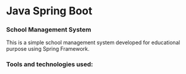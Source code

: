 # Java Spring Boot 

### School Management System
This is a simple school management system developed for educational purpose using Spring Framework.


### Tools and technologies used:

